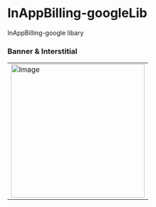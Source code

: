 # InAppBilling-googleLib
InAppBilling-google libary

<h3> Banner & Interstitial </h3>
<table>
  <tr>
    <td><img src="art/screen" width=300 alt="Image"></td>
  </tr>
</table>
